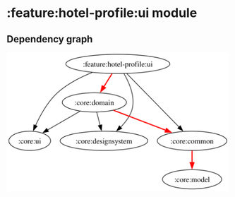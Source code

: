 # :feature:hotel-profile:ui module
## Dependency graph
![Dependency graph](../../../docs/images/graphs/dep_graph_feature_hotel_profile_ui.svg)
